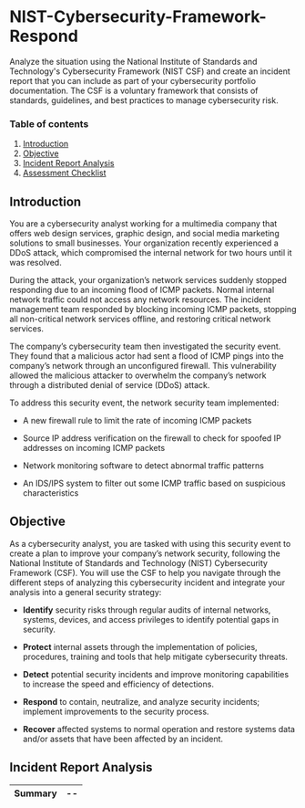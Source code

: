 # NIST-Cybersecurity-Framework-Respond
Analyze the situation using the National Institute of Standards and Technology's Cybersecurity Framework (NIST CSF) and create an incident report that you can include as part of your cybersecurity portfolio documentation. The CSF is a voluntary framework that consists of standards, guidelines, and best practices to manage cybersecurity risk.

### Table of contents

1. [Introduction](#introduction)
2. [Objective](#objective)
3. [Incident Report Analysis](#analysis)
4. [Assessment Checklist](#checklist)

## Introduction <a name="introduction">
You are a cybersecurity analyst working for a multimedia company that offers web design services, graphic design, and social media marketing solutions to small businesses. Your organization recently experienced a DDoS attack, which compromised the internal network for two hours until it was resolved.

During the attack, your organization’s network services suddenly stopped responding due to an incoming flood of ICMP packets. Normal internal network traffic could not access any network resources. The incident management team responded by blocking incoming ICMP packets, stopping all non-critical network services offline, and restoring critical network services. 

The company’s cybersecurity team then investigated the security event. They found that a malicious actor had sent a flood of ICMP pings into the company’s network through an unconfigured firewall. This vulnerability allowed the malicious attacker to overwhelm the company’s network through a distributed denial of service (DDoS) attack. 

To address this security event, the network security team implemented: 

- A new firewall rule to limit the rate of incoming ICMP packets

- Source IP address verification on the firewall to check for spoofed IP addresses on incoming ICMP packets

- Network monitoring software to detect abnormal traffic patterns

- An IDS/IPS system to filter out some ICMP traffic based on suspicious characteristics

## Objective <a name="objective">
As a cybersecurity analyst, you are tasked with using this security event to create a plan to improve your company’s network security, following the National Institute of Standards and Technology (NIST) Cybersecurity Framework (CSF). You will use the CSF to help you navigate through the different steps of analyzing this cybersecurity incident and integrate your analysis into a general security strategy:

- **Identify** security risks through regular audits of internal networks, systems, devices, and access privileges to identify potential gaps in security. 

- **Protect** internal assets through the implementation of policies, procedures, training and tools that help mitigate cybersecurity threats. 

- **Detect** potential security incidents and improve monitoring capabilities to increase the speed and efficiency of detections. 

- **Respond** to contain, neutralize, and analyze security incidents; implement improvements to the security process. 

- **Recover** affected systems to normal operation and restore systems data and/or assets that have been affected by an incident.

## Incident Report Analysis <a name="analysis">

| Summary | -- |
| -----|---------------|
